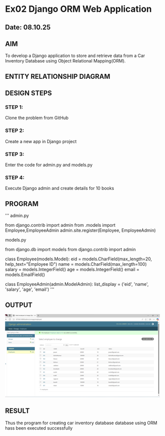 # Ex02 Django ORM Web Application
## Date: 08.10.25

## AIM
To develop a Django application to store and retrieve data from a Car Inventory Database using Object Relational Mapping(ORM).

## ENTITY RELATIONSHIP DIAGRAM



## DESIGN STEPS

### STEP 1:
Clone the problem from GitHub

### STEP 2:
Create a new app in Django project

### STEP 3:
Enter the code for admin.py and models.py

### STEP 4:
Execute Django admin and create details for 10 books

## PROGRAM
'''
admin.py

from django.contrib import admin
from .models import Employee,EmployeeAdmin
admin.site.register(Employee, EmployeeAdmin)

models.py

from django.db import models
from django.contrib import admin
 
class Employee(models.Model):
   eid = models.CharField(max_length=20, help_text="Employee ID")
   name = models.CharField(max_length=100)
   salary = models.IntegerField()
   age = models.IntegerField()
   email = models.EmailField()
 
class EmployeeAdmin(admin.ModelAdmin):
   list_display = ('eid', 'name', 'salary', 'age', 'email')
'''


## OUTPUT
![alt text](<Screenshot 2025-10-08 130801.png>)



## RESULT
Thus the program for creating car inventory database database using ORM hass been executed successfully
